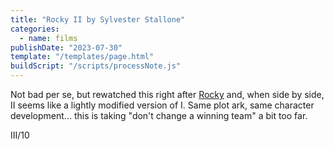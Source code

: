 ```yaml
---
title: "Rocky II by Sylvester Stallone"
categories:
  - name: films
publishDate: "2023-07-30"
template: "/templates/page.html"
buildScript: "/scripts/processNote.js"
---
```


Not bad per se, but rewatched this right after [Rocky](/notes/rocky-by-john-g-avildsen/) and, when side by side, II seems like a lightly modified version of I. Same plot ark, same character development... this is taking "don't change a winning team" a bit too far.

III/10
